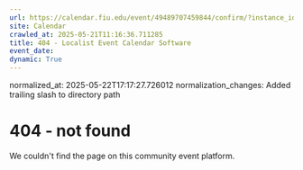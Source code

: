 ```yaml
---
url: https://calendar.fiu.edu/event/49489707459844/confirm/?instance_id=49489707479311&return=https%3A%2F%2Fcalendar.fiu.edu%2Fcalendar%3Fevent_types%255B%255D%3D37290279036119
site: Calendar
crawled_at: 2025-05-21T11:16:36.711285
title: 404 - Localist Event Calendar Software
event_date: 
dynamic: True
---
```

normalized_at: 2025-05-22T17:17:27.726012
normalization_changes: Added trailing slash to directory path

# 404 - not found
We couldn't find the page on this community event platform.
